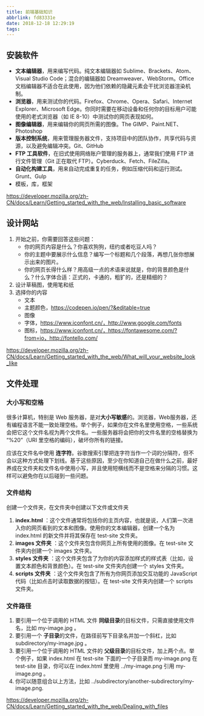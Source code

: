 ```yaml
---
title: 前端基础知识
abbrlink: fd83331e
date: 2018-12-18 12:29:19
tags:
---
```



## 安装软件

- **文本编辑器**，用来编写代码。纯文本编辑器如 Sublime、Brackets、Atom、Visual Studio Code；混合的编辑器如 Dreamweaver、WebStorm。Office文档编辑器不适合在此使用，因为他们依赖的隐藏元素会干扰浏览器渲染机制。
- **浏览器**，用来测试你的代码。Firefox、Chrome、Opera、Safari、Internet Explorer、Microsoft Edge。你同时需要在移动设备和任何你的目标用户可能使用的老式浏览器（如 IE 8-10）中测试你的网页表现如何。
- **图像编辑器**，用来编辑你的网页所需的图像。The GIMP、Paint.NET、Photoshop
- **版本控制系统**，用来管理服务器文件，支持项目中的团队协作，共享代码与资源，以及避免编辑冲突。Git、GitHub 
- **FTP 工具软件**，在旧式使用网络账户管理的服务器上，通常我们使用 FTP 进行文件管理（Git 正在取代 FTP）。Cyberduck、Fetch、FileZilla。
- **自动化构建工具**，用来自动完成重复的任务，例如压缩代码和运行测试。Grunt、Gulp
- 模板，库，框架

https://developer.mozilla.org/zh-CN/docs/Learn/Getting_started_with_the_web/Installing_basic_software

## 设计网站

1. 开始之前，你需要回答这些问题：
    - 你的网页内容是什么？你喜欢狗狗，纽约或者吃豆人吗？
    - 你的主题中要展示什么信息？编写一个标题和几个段落，再想几张你想展示出来的图片。
    - 你的网页长得什么样？用高级一点的术语来说就是，你的背景颜色是什么？什么字体合适：正式的，卡通的，粗犷的，还是精细的？
2. 设计草稿图，使用笔和纸
3. 选择你的内容
   - 文本
   - 主题颜色，https://codepen.io/pen/?&editable=true
   - 图像
   - 字体，https://www.iconfont.cn/，http://www.google.com/fonts
   - 图标，https://www.iconfont.cn/，https://fontawesome.com/?from=io，http://fontello.com/

https://developer.mozilla.org/zh-CN/docs/Learn/Getting_started_with_the_web/What_will_your_website_look_like

## 文件处理

### 大小写和空格
很多计算机，特别是 Web 服务器，是对**大小写敏感**的。浏览器，Web服务器，还有编程语言不能一致处理空格。举个例子，如果你在文件名里使用空格，一些系统会把它这个文件名视为两个文件名。一些服务器将会把你的文件名里的空格替换为 “%20”（URI 里空格的编码），破坏你所有的链接。

应该在文件名中使用 **连字符**。谷歌搜索引擎把连字符当作一个词的分隔符，但不会以这种方式处理下划线。基于这些原因，至少在你知道自己在做什么之前，最好养成在文件夹和文件名中使用小写，并且使用短横线而不是空格来分隔的习惯。这样可以避免你在以后碰到一些问题。

### 文件结构
创建一个文件夹，在文件夹中创建以下文件或文件夹

1. **index.html** ：这个文件通常将包括你的主页内容，也就是说，人们第一次进入你的网页看到的文本和图像。使用你的文本编辑器，创建一个名为 index.html 的新文件并将其保存在 test-site 文件夹。
2. **images 文件夹** ：这个文件夹包含你网页上所有使用的图像。在 test-site 文件夹内创建一个 images 文件夹。
3. **styles 文件夹** ：这个文件夹包含了为你的内容添加样式的样式表（比如，设置文本颜色和背景颜色）。在 test-site 文件夹内创建一个 styles 文件夹。
4. **scripts 文件夹** ：这个文件夹包含了所有为你网页添加交互功能的 JavaScript 代码（比如点击时读取数据的按钮）。在 test-site 文件夹内创建一个 scripts 文件夹。

### 文件路径

1. 要引用一个位于调用的 HTML 文件 **同级目录**的目标文件，只需直接使用文件名，比如  my-image.jpg 。
2. 要引用一个 **子目录**的文件，在路径前写下目录名并加一个斜杠，比如 subdirectory/my-image.jpg 。
3. 要引用一个位于调用的 HTML 文件的 **父级目录**的目标文件，加上两个点。举个例子，如果 index.html 在  test-site 下面的一个子目录而 my-image.png 在 test-site 目录，你可以在 index.html 里使用 ../my-image.png 引用 my-image.png 。
4. 你可以随意组合以上方法，比如 ../subdirectory/another-subdirectory/my-image.png.


https://developer.mozilla.org/zh-CN/docs/Learn/Getting_started_with_the_web/Dealing_with_files
